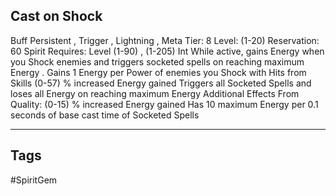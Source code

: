 ## Cast on Shock
Buff
Persistent , Trigger , Lightning , Meta
Tier: 8
Level: (1-20)
Reservation: 60 Spirit
Requires: Level (1-90) , (1-205) Int
While active, gains Energy when you Shock enemies and triggers socketed spells on reaching maximum Energy .
Gains 1 Energy per Power of enemies you Shock with Hits from Skills
(0-57) % increased Energy gained
Triggers all Socketed Spells and loses all Energy on reaching maximum Energy
Additional Effects From Quality:
(0-15) % increased Energy gained
Has 10 maximum Energy per 0.1 seconds of base cast time of Socketed Spells

---
## Tags
#SpiritGem
